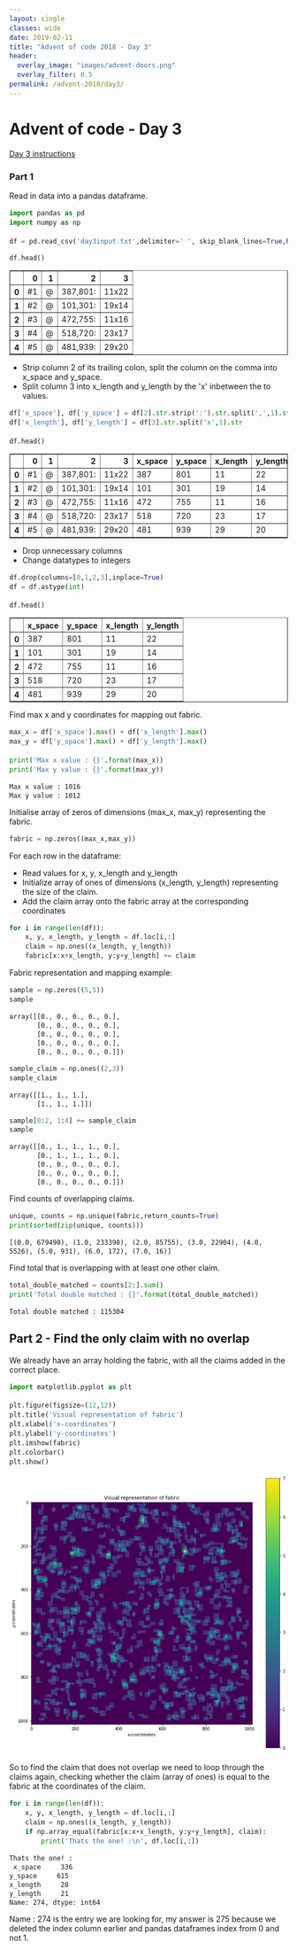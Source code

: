```yaml
---
layout: single
classes: wide
date: 2019-02-11
title: "Advent of code 2018 - Day 3"
header:
  overlay_image: "images/advent-doors.png"
  overlay_filter: 0.5
permalink: /advent-2018/day3/
---
```


# Advent of code - Day 3

[Day 3 instructions](https://adventofcode.com/2018/day/3)
### Part 1
Read in data into a pandas dataframe. 


```python
import pandas as pd
import numpy as np

df = pd.read_csv('day3input.txt',delimiter=' ', skip_blank_lines=True,header=None)
```


```python
df.head()
```




<div>
<style scoped>
    .dataframe tbody tr th:only-of-type {
        vertical-align: middle;
    }

    .dataframe tbody tr th {
        vertical-align: top;
    }

    .dataframe thead th {
        text-align: right;
    }
</style>
<table border="1" class="dataframe">
  <thead>
    <tr style="text-align: right;">
      <th></th>
      <th>0</th>
      <th>1</th>
      <th>2</th>
      <th>3</th>
    </tr>
  </thead>
  <tbody>
    <tr>
      <th>0</th>
      <td>#1</td>
      <td>@</td>
      <td>387,801:</td>
      <td>11x22</td>
    </tr>
    <tr>
      <th>1</th>
      <td>#2</td>
      <td>@</td>
      <td>101,301:</td>
      <td>19x14</td>
    </tr>
    <tr>
      <th>2</th>
      <td>#3</td>
      <td>@</td>
      <td>472,755:</td>
      <td>11x16</td>
    </tr>
    <tr>
      <th>3</th>
      <td>#4</td>
      <td>@</td>
      <td>518,720:</td>
      <td>23x17</td>
    </tr>
    <tr>
      <th>4</th>
      <td>#5</td>
      <td>@</td>
      <td>481,939:</td>
      <td>29x20</td>
    </tr>
  </tbody>
</table>
</div>



- Strip column 2 of its trailing colon, split the column on the comma into x_space and y_space.
- Split column 3 into x_length and y_length by the 'x' inbetween the to values.


```python
df['x_space'], df['y_space'] = df[2].str.strip(':').str.split(',',1).str
df['x_length'], df['y_length'] = df[3].str.split('x',1).str

df.head()
```




<div>
<style scoped>
    .dataframe tbody tr th:only-of-type {
        vertical-align: middle;
    }

    .dataframe tbody tr th {
        vertical-align: top;
    }

    .dataframe thead th {
        text-align: right;
    }
</style>
<table border="1" class="dataframe">
  <thead>
    <tr style="text-align: right;">
      <th></th>
      <th>0</th>
      <th>1</th>
      <th>2</th>
      <th>3</th>
      <th>x_space</th>
      <th>y_space</th>
      <th>x_length</th>
      <th>y_length</th>
    </tr>
  </thead>
  <tbody>
    <tr>
      <th>0</th>
      <td>#1</td>
      <td>@</td>
      <td>387,801:</td>
      <td>11x22</td>
      <td>387</td>
      <td>801</td>
      <td>11</td>
      <td>22</td>
    </tr>
    <tr>
      <th>1</th>
      <td>#2</td>
      <td>@</td>
      <td>101,301:</td>
      <td>19x14</td>
      <td>101</td>
      <td>301</td>
      <td>19</td>
      <td>14</td>
    </tr>
    <tr>
      <th>2</th>
      <td>#3</td>
      <td>@</td>
      <td>472,755:</td>
      <td>11x16</td>
      <td>472</td>
      <td>755</td>
      <td>11</td>
      <td>16</td>
    </tr>
    <tr>
      <th>3</th>
      <td>#4</td>
      <td>@</td>
      <td>518,720:</td>
      <td>23x17</td>
      <td>518</td>
      <td>720</td>
      <td>23</td>
      <td>17</td>
    </tr>
    <tr>
      <th>4</th>
      <td>#5</td>
      <td>@</td>
      <td>481,939:</td>
      <td>29x20</td>
      <td>481</td>
      <td>939</td>
      <td>29</td>
      <td>20</td>
    </tr>
  </tbody>
</table>
</div>



- Drop unnecessary columns
- Change datatypes to integers


```python
df.drop(columns=[0,1,2,3],inplace=True)
df = df.astype(int)

df.head()
```




<div>
<style scoped>
    .dataframe tbody tr th:only-of-type {
        vertical-align: middle;
    }

    .dataframe tbody tr th {
        vertical-align: top;
    }

    .dataframe thead th {
        text-align: right;
    }
</style>
<table border="1" class="dataframe">
  <thead>
    <tr style="text-align: right;">
      <th></th>
      <th>x_space</th>
      <th>y_space</th>
      <th>x_length</th>
      <th>y_length</th>
    </tr>
  </thead>
  <tbody>
    <tr>
      <th>0</th>
      <td>387</td>
      <td>801</td>
      <td>11</td>
      <td>22</td>
    </tr>
    <tr>
      <th>1</th>
      <td>101</td>
      <td>301</td>
      <td>19</td>
      <td>14</td>
    </tr>
    <tr>
      <th>2</th>
      <td>472</td>
      <td>755</td>
      <td>11</td>
      <td>16</td>
    </tr>
    <tr>
      <th>3</th>
      <td>518</td>
      <td>720</td>
      <td>23</td>
      <td>17</td>
    </tr>
    <tr>
      <th>4</th>
      <td>481</td>
      <td>939</td>
      <td>29</td>
      <td>20</td>
    </tr>
  </tbody>
</table>
</div>



Find max x and y coordinates for mapping out fabric.


```python
max_x = df['x_space'].max() + df['x_length'].max()
max_y = df['y_space'].max() + df['y_length'].max()

print('Max x value : {}'.format(max_x))
print('Max y value : {}'.format(max_y))
```

    Max x value : 1016
    Max y value : 1012


Initialise array of zeros of dimensions (max_x, max_y) representing the fabric.


```python
fabric = np.zeros((max_x,max_y))
```

For each row in the dataframe:

- Read values for x, y, x_length and y_length
- Initialize array of ones of dimensions (x_length, y_length) representing the size of the claim. 
- Add the claim array onto the fabric array at the corresponding coordinates


```python
for i in range(len(df)):
    x, y, x_length, y_length = df.loc[i,:]
    claim = np.ones((x_length, y_length))
    fabric[x:x+x_length, y:y+y_length] += claim
```

Fabric representation and mapping example:


```python
sample = np.zeros((5,5))
sample
```




    array([[0., 0., 0., 0., 0.],
           [0., 0., 0., 0., 0.],
           [0., 0., 0., 0., 0.],
           [0., 0., 0., 0., 0.],
           [0., 0., 0., 0., 0.]])




```python
sample_claim = np.ones((2,3))
sample_claim
```




    array([[1., 1., 1.],
           [1., 1., 1.]])




```python
sample[0:2, 1:4] += sample_claim
sample
```




    array([[0., 1., 1., 1., 0.],
           [0., 1., 1., 1., 0.],
           [0., 0., 0., 0., 0.],
           [0., 0., 0., 0., 0.],
           [0., 0., 0., 0., 0.]])



Find counts of overlapping claims.


```python
unique, counts = np.unique(fabric,return_counts=True)
print(sorted(zip(unique, counts)))
```

    [(0.0, 679490), (1.0, 233398), (2.0, 85755), (3.0, 22904), (4.0, 5526), (5.0, 931), (6.0, 172), (7.0, 16)]


Find total that is overlapping with at least one other claim.


```python
total_double_matched = counts[2:].sum()
print('Total double matched : {}'.format(total_double_matched))
```

    Total double matched : 115304


## Part 2 - Find the only claim with no overlap
We already have an array holding the fabric, with all the claims added in the correct place. 


```python
import matplotlib.pyplot as plt

plt.figure(figsize=(12,12))
plt.title('Visual representation of fabric')
plt.xlabel('x-coordinates')
plt.ylabel('y-coordinates')
plt.imshow(fabric)
plt.colorbar()
plt.show()
```


![png](output_23_0.png)


So to find the claim that does not overlap we need to loop through the claims again, checking whether the claim (array of ones) is equal to the fabric at the coordinates of the claim.


```python
for i in range(len(df)):
    x, y, x_length, y_length = df.loc[i,:]
    claim = np.ones((x_length, y_length))
    if np.array_equal(fabric[x:x+x_length, y:y+y_length], claim):
        print('Thats the one! :\n', df.loc[i,:])
```

    Thats the one! :
     x_space     336
    y_space     615
    x_length     28
    y_length     21
    Name: 274, dtype: int64


Name : 274 is the entry we are looking for, my answer is 275 because we deleted the index column earlier and pandas dataframes index from 0 and not 1.
